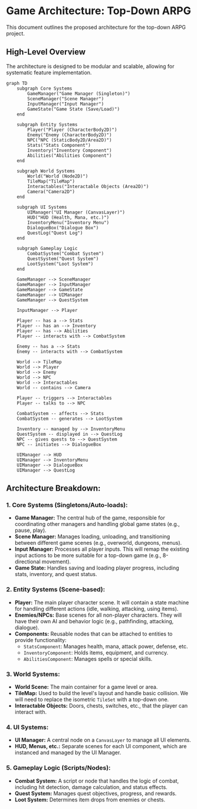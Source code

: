 # Game Architecture: Top-Down ARPG

This document outlines the proposed architecture for the top-down ARPG project.

## High-Level Overview

The architecture is designed to be modular and scalable, allowing for systematic feature implementation.

```mermaid
graph TD
    subgraph Core Systems
        GameManager("Game Manager (Singleton)")
        SceneManager("Scene Manager")
        InputManager("Input Manager")
        GameState("Game State (Save/Load)")
    end

    subgraph Entity Systems
        Player("Player (CharacterBody2D)")
        Enemy("Enemy (CharacterBody2D)")
        NPC("NPC (StaticBody2D/Area2D)")
        Stats("Stats Component")
        Inventory("Inventory Component")
        Abilities("Abilities Component")
    end

    subgraph World Systems
        World("World (Node2D)")
        TileMap("TileMap")
        Interactables("Interactable Objects (Area2D)")
        Camera("Camera2D")
    end

    subgraph UI Systems
        UIManager("UI Manager (CanvasLayer)")
        HUD("HUD (Health, Mana, etc.)")
        InventoryMenu("Inventory Menu")
        DialogueBox("Dialogue Box")
        QuestLog("Quest Log")
    end

    subgraph Gameplay Logic
        CombatSystem("Combat System")
        QuestSystem("Quest System")
        LootSystem("Loot System")
    end

    GameManager --> SceneManager
    GameManager --> InputManager
    GameManager --> GameState
    GameManager --> UIManager
    GameManager --> QuestSystem

    InputManager --> Player

    Player -- has a --> Stats
    Player -- has an --> Inventory
    Player -- has --> Abilities
    Player -- interacts with --> CombatSystem

    Enemy -- has a --> Stats
    Enemy -- interacts with --> CombatSystem

    World --> TileMap
    World --> Player
    World --> Enemy
    World --> NPC
    World --> Interactables
    World -- contains --> Camera

    Player -- triggers --> Interactables
    Player -- talks to --> NPC

    CombatSystem -- affects --> Stats
    CombatSystem -- generates --> LootSystem

    Inventory -- managed by --> InventoryMenu
    QuestSystem -- displayed in --> QuestLog
    NPC -- gives quests to --> QuestSystem
    NPC -- initiates --> DialogueBox

    UIManager --> HUD
    UIManager --> InventoryMenu
    UIManager --> DialogueBox
    UIManager --> QuestLog
```

## Architecture Breakdown:

### 1. Core Systems (Singletons/Auto-loads):
*   **Game Manager:** The central hub of the game, responsible for coordinating other managers and handling global game states (e.g., pause, play).
*   **Scene Manager:** Manages loading, unloading, and transitioning between different game scenes (e.g., overworld, dungeons, menus).
*   **Input Manager:** Processes all player inputs. This will remap the existing input actions to be more suitable for a top-down game (e.g., 8-directional movement).
*   **Game State:** Handles saving and loading player progress, including stats, inventory, and quest status.

### 2. Entity Systems (Scene-based):
*   **Player:** The main player character scene. It will contain a state machine for handling different actions (idle, walking, attacking, using items).
*   **Enemies/NPCs:** Base scenes for all non-player characters. They will have their own AI and behavior logic (e.g., pathfinding, attacking, dialogue).
*   **Components:** Reusable nodes that can be attached to entities to provide functionality:
    *   `StatsComponent`: Manages health, mana, attack power, defense, etc.
    *   `InventoryComponent`: Holds items, equipment, and currency.
    *   `AbilitiesComponent`: Manages spells or special skills.

### 3. World Systems:
*   **World Scene:** The main container for a game level or area.
*   **TileMap:** Used to build the level's layout and handle basic collision. We will need to replace the isometric `TileSet` with a top-down one.
*   **Interactable Objects:** Doors, chests, switches, etc., that the player can interact with.

### 4. UI Systems:
*   **UI Manager:** A central node on a `CanvasLayer` to manage all UI elements.
*   **HUD, Menus, etc.:** Separate scenes for each UI component, which are instanced and managed by the UI Manager.

### 5. Gameplay Logic (Scripts/Nodes):
*   **Combat System:** A script or node that handles the logic of combat, including hit detection, damage calculation, and status effects.
*   **Quest System:** Manages quest objectives, progress, and rewards.
*   **Loot System:** Determines item drops from enemies or chests.
